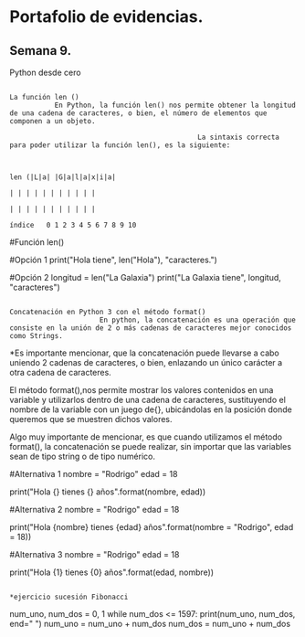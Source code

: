 # Portafolio de evidencias.

## Semana 9.


Python desde cero
     
                                                                              La función len ()
               En Python, la función len() nos permite obtener la longitud de una cadena de caracteres, o bien, el número de elementos que componen a un objeto. 
                                                  
                                                  La sintaxis correcta para poder utilizar la función len(), es la siguiente:
                                                  
                                                                           
                                                                            len (|L|a| |G|a|l|a|x|i|a|
                                                                                 | | | | | | | | | | | 
                                                                                 | | | | | | | | | | |
                                                                        índice   0 1 2 3 4 5 6 7 8 9 10
                                                                        
 #Función len()

#Opción 1
print("Hola tiene", len("Hola"), "caracteres.")

#Opción 2
longitud = len("La Galaxia")
print("La Galaxia tiene", longitud, "caracteres")




                                                                   Concatenación en Python 3 con el método format()
                          En python, la concatenación es una operación que consiste en la unión de 2 o más cadenas de caracteres mejor conocidos como Strings.
  *Es importante mencionar, que la concatenación puede llevarse a cabo uniendo 2 cadenas de caracteres, o bien, enlazando un único carácter a otra cadena de caracteres.
       
El método format(),nos permite mostrar los valores contenidos en una variable y utilizarlos dentro de una cadena de caracteres, sustituyendo el nombre de la variable con un juego de{}, ubicándolas en la posición donde queremos que se muestren dichos valores.

Algo muy importante de mencionar, es que cuando utilizamos el método format(), la concatenación se puede realizar, sin importar que las variables sean de tipo string o de tipo numérico. 



#Alternativa 1
nombre = "Rodrigo"
edad = 18

print("Hola {} tienes {} años".format(nombre, edad))

#Alternativa 2
nombre = "Rodrigo"
edad = 18

print("Hola {nombre} tienes {edad} años".format(nombre = "Rodrigo", edad = 18))

#Alternativa 3
nombre = "Rodrigo"
edad = 18

print("Hola {1} tienes {0} años".format(edad, nombre))

                             
                             
                                                                     *ejercicio sucesión Fibonacci
                                                                     
 num_uno, num_dos = 0, 1
while num_dos <= 1597:
    print(num_uno, num_dos, end=" ")
    num_uno = num_uno + num_dos
    num_dos = num_uno + num_dos
